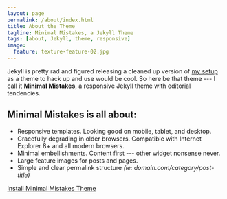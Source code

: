 ```yaml
---
layout: page
permalink: /about/index.html
title: About the Theme
tagline: Minimal Mistakes, a Jekyll Theme
tags: [about, Jekyll, theme, responsive]
image:
  feature: texture-feature-02.jpg
---
```


Jekyll is pretty rad and figured releasing a cleaned up version of [my setup](http://mademistakes.com) as a theme to hack up and use would be cool. So here be that theme --- I call it **Minimal Mistakes**, a responsive Jekyll theme with editorial tendencies. 

## Minimal Mistakes is all about:

* Responsive templates. Looking good on mobile, tablet, and desktop.
* Gracefully degrading in older browsers. Compatible with Internet Explorer 8+ and all modern browsers. 
* Minimal embellishments. Content first --- other widget nonsense never.
* Large feature images for posts and pages.
* Simple and clear permalink structure *(ie: domain.com/category/post-title)*

<a markdown="0" href="{{ site.url }}/theme-setup" class="btn">Install Minimal Mistakes Theme</a>